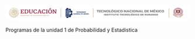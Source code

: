 ![image](https://github.com/Jose-Gabriel-Rodriguez/Probabilidad/blob/main/Cintilla2025.png?raw=true)

Programas de la unidad 1 de Probabilidad y Estadistica
